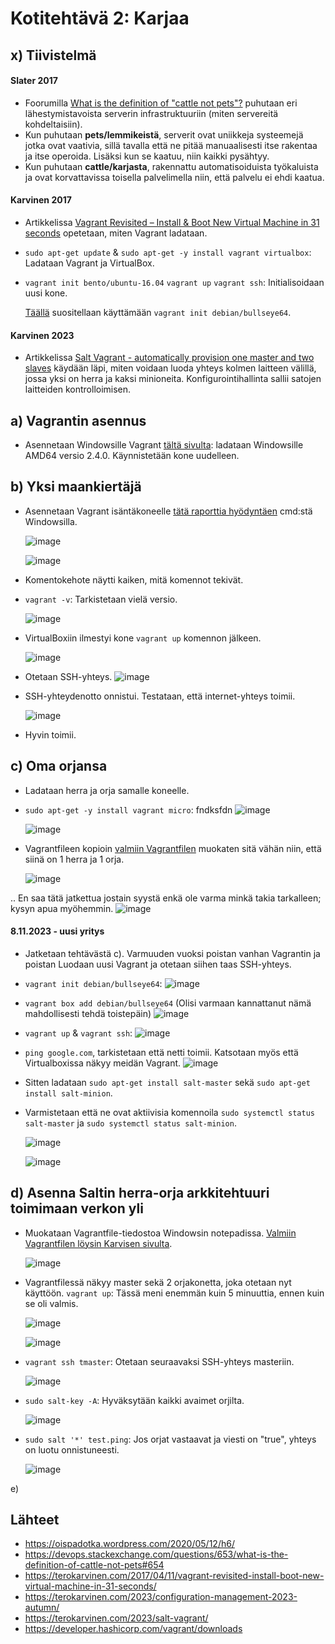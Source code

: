# Kotitehtävä 2: Karjaa

## x) Tiivistelmä
#### Slater 2017
- Foorumilla [What is the definition of "cattle not pets"?](https://devops.stackexchange.com/questions/653/what-is-the-definition-of-cattle-not-pets#654) puhutaan eri lähestymistavoista serverin infrastruktuuriin (miten servereitä kohdeltaisiin).
- Kun puhutaan **pets/lemmikeistä**, serverit ovat uniikkeja systeemejä jotka ovat vaativia, sillä tavalla että ne pitää manuaalisesti itse rakentaa ja itse operoida. Lisäksi kun se kaatuu, niin kaikki pysähtyy.
- Kun puhutaan **cattle/karjasta**, rakennattu automatisoiduista työkaluista ja ovat korvattavissa toisella palvelimella niin, että palvelu ei ehdi kaatua.

#### Karvinen 2017
- Artikkelissa [Vagrant Revisited – Install & Boot New Virtual Machine in 31 seconds](https://terokarvinen.com/2017/04/11/vagrant-revisited-install-boot-new-virtual-machine-in-31-seconds/) opetetaan, miten Vagrant ladataan.
- `sudo apt-get update` & `sudo apt-get -y install vagrant virtualbox`: Ladataan Vagrant ja VirtualBox.
- `vagrant init bento/ubuntu-16.04`
  `vagrant up`
  `vagrant ssh`: Initialisoidaan uusi kone.

  [Täällä](https://terokarvinen.com/2023/configuration-management-2023-autumn/) suositellaan käyttämään `vagrant init debian/bullseye64`.

#### Karvinen 2023
- Artikkelissa [Salt Vagrant - automatically provision one master and two slaves](https://terokarvinen.com/2023/salt-vagrant/) käydään läpi, miten voidaan luoda yhteys kolmen laitteen välillä, jossa yksi on herra ja kaksi minioneita. Konfigurointihallinta sallii satojen laitteiden kontrolloimisen.

## a) Vagrantin asennus
- Asennetaan Windowsille Vagrant [tältä sivulta](https://developer.hashicorp.com/vagrant/downloads): ladataan Windowsille AMD64 versio 2.4.0. Käynnistetään kone uudelleen.


## b) Yksi maankiertäjä

- Asennetaan Vagrant isäntäkoneelle [tätä raporttia hyödyntäen](https://oispadotka.wordpress.com/2020/05/12/h6/) cmd:stä Windowsilla.
  
  ![image](https://github.com/16cats/Infra-as-Code-course/assets/97065659/1aec8b26-2e9a-4a08-beda-973e8bdb7ce2)

  ![image](https://github.com/16cats/Infra-as-Code-course/assets/97065659/e2e41456-4417-43b3-9523-33ac3fd87e71)

- Komentokehote näytti kaiken, mitä komennot tekivät.
- `vagrant -v`: Tarkistetaan vielä versio.
  
  ![image](https://github.com/16cats/Infra-as-Code-course/assets/97065659/b603817f-5175-4002-9bd8-3c1cb3a1e586)

- VirtualBoxiin ilmestyi kone `vagrant up` komennon jälkeen.

    ![image](https://github.com/16cats/Infra-as-Code-course/assets/97065659/9adc706f-732f-43e8-a11c-4d2f20810b43)

- Otetaan SSH-yhteys.
  ![image](https://github.com/16cats/Infra-as-Code-course/assets/97065659/18be176d-9bb9-4ad9-876b-ffcd382615f4)

- SSH-yhteydenotto onnistui. Testataan, että internet-yhteys toimii.

  ![image](https://github.com/16cats/Infra-as-Code-course/assets/97065659/2c5c8cca-af05-4458-b255-7b1fd5d46dbd)

- Hyvin toimii.

## c) Oma orjansa
- Ladataan herra ja orja samalle koneelle.
- `sudo apt-get -y install vagrant micro`: fndksfdn
  ![image](https://github.com/16cats/Infra-as-Code-course/assets/97065659/088ec07b-db9c-4b88-8122-f841e7eb12d3)

  ![image](https://github.com/16cats/Infra-as-Code-course/assets/97065659/ee3da185-0e83-4782-9ea5-2039aabe7373)

- Vagrantfileen kopioin [valmiin Vagrantfilen](https://terokarvinen.com/2023/salt-vagrant/) muokaten sitä vähän niin, että siinä on 1 herra ja 1 orja.
  
  ![image](https://github.com/16cats/Infra-as-Code-course/assets/97065659/aa98ac84-28b1-4d75-b723-c9a66ea60bd1)

.. En saa tätä jatkettua jostain syystä enkä ole varma minkä takia tarkalleen; kysyn apua myöhemmin.
  ![image](https://github.com/16cats/Infra-as-Code-course/assets/97065659/b81b50a5-347e-45fb-aae1-734d0286b7e8)

#### 8.11.2023 - uusi yritys

- Jatketaan tehtävästä c). Varmuuden vuoksi poistan vanhan Vagrantin ja poistan Luodaan uusi Vagrant ja otetaan siihen taas SSH-yhteys.
- `vagrant init debian/bullseye64`:
  ![image](https://github.com/16cats/Infra-as-Code-course/assets/97065659/8d802bed-28dc-4b6b-b9b2-d94463f0af9b)

- `vagrant box add debian/bullseye64` (Olisi varmaan kannattanut nämä mahdollisesti tehdä toistepäin)
  ![image](https://github.com/16cats/Infra-as-Code-course/assets/97065659/13922967-75a9-4649-9c42-8f187b36320d)

- `vagrant up` & `vagrant ssh`:
  ![image](https://github.com/16cats/Infra-as-Code-course/assets/97065659/d6195fbf-5aab-4ae6-a9ab-5e89c1ba964d)

- `ping google.com`, tarkistetaan että netti toimii. Katsotaan myös että Virtualboxissa näkyy meidän Vagrant.
  ![image](https://github.com/16cats/Infra-as-Code-course/assets/97065659/d106f677-3307-47f7-8192-6abefa0647de)

- Sitten ladataan `sudo apt-get install salt-master` sekä `sudo apt-get install salt-minion`.
- Varmistetaan että ne ovat aktiivisia komennoila `sudo systemctl status salt-master` ja `sudo systemctl status salt-minion`.
  
  ![image](https://github.com/16cats/Infra-as-Code-course/assets/97065659/0e2cd807-e8d5-4ca9-bcaa-99c2425f5f2a)

  ![image](https://github.com/16cats/Infra-as-Code-course/assets/97065659/03e496f3-e31a-4130-9387-2385d179db18)

## d) Asenna Saltin herra-orja arkkitehtuuri toimimaan verkon yli

- Muokataan Vagrantfile-tiedostoa Windowsin notepadissa. [Valmiin Vagrantfilen löysin Karvisen sivulta](https://terokarvinen.com/2023/salt-vagrant/).
  
  ![image](https://github.com/16cats/Infra-as-Code-course/assets/97065659/a673664e-da14-4341-9cd5-0b6d4f49ebfe)

- Vagrantfilessä näkyy master sekä 2 orjakonetta, joka otetaan nyt käyttöön. `vagrant up`: Tässä meni enemmän kuin 5 minuuttia, ennen kuin se oli valmis.

  ![image](https://github.com/16cats/Infra-as-Code-course/assets/97065659/78bd3d65-2ad3-45ad-98b3-576a4290c9a8)

  ![image](https://github.com/16cats/Infra-as-Code-course/assets/97065659/49bee873-4ca1-4b18-b62b-a946dc0c3fe5)

- `vagrant ssh tmaster`: Otetaan seuraavaksi SSH-yhteys masteriin.
  
  ![image](https://github.com/16cats/Infra-as-Code-course/assets/97065659/a92afd2a-17e4-483f-8066-3bd4c4099372)

- `sudo salt-key -A`: Hyväksytään kaikki avaimet orjilta.
  
  ![image](https://github.com/16cats/Infra-as-Code-course/assets/97065659/977b51a7-2b0b-47c4-9353-a634429d5a6b)

- `sudo salt '*' test.ping`: Jos orjat vastaavat ja viesti on "true", yhteys on luotu onnistuneesti.
  
  ![image](https://github.com/16cats/Infra-as-Code-course/assets/97065659/1184065f-604c-47ef-88ed-c800f5eb1922)

e) 
  
## Lähteet
- https://oispadotka.wordpress.com/2020/05/12/h6/
- https://devops.stackexchange.com/questions/653/what-is-the-definition-of-cattle-not-pets#654
- https://terokarvinen.com/2017/04/11/vagrant-revisited-install-boot-new-virtual-machine-in-31-seconds/
- https://terokarvinen.com/2023/configuration-management-2023-autumn/
- https://terokarvinen.com/2023/salt-vagrant/
- https://developer.hashicorp.com/vagrant/downloads
